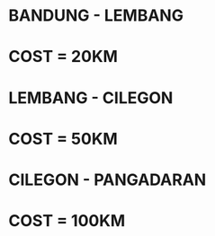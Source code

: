 # BANDUNG - LEMBANG
# COST = 20KM
# LEMBANG - CILEGON
# COST = 50KM
# CILEGON - PANGADARAN
# COST = 100KM
